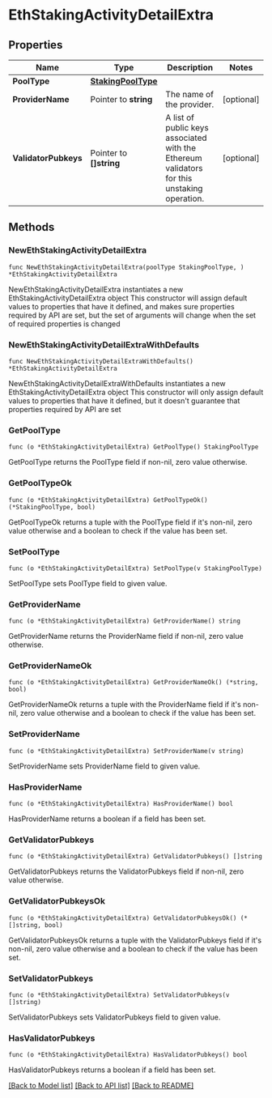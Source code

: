 # EthStakingActivityDetailExtra

## Properties

Name | Type | Description | Notes
------------ | ------------- | ------------- | -------------
**PoolType** | [**StakingPoolType**](StakingPoolType.md) |  | 
**ProviderName** | Pointer to **string** | The name of the provider. | [optional] 
**ValidatorPubkeys** | Pointer to **[]string** | A list of public keys associated with the Ethereum validators for this unstaking operation. | [optional] 

## Methods

### NewEthStakingActivityDetailExtra

`func NewEthStakingActivityDetailExtra(poolType StakingPoolType, ) *EthStakingActivityDetailExtra`

NewEthStakingActivityDetailExtra instantiates a new EthStakingActivityDetailExtra object
This constructor will assign default values to properties that have it defined,
and makes sure properties required by API are set, but the set of arguments
will change when the set of required properties is changed

### NewEthStakingActivityDetailExtraWithDefaults

`func NewEthStakingActivityDetailExtraWithDefaults() *EthStakingActivityDetailExtra`

NewEthStakingActivityDetailExtraWithDefaults instantiates a new EthStakingActivityDetailExtra object
This constructor will only assign default values to properties that have it defined,
but it doesn't guarantee that properties required by API are set

### GetPoolType

`func (o *EthStakingActivityDetailExtra) GetPoolType() StakingPoolType`

GetPoolType returns the PoolType field if non-nil, zero value otherwise.

### GetPoolTypeOk

`func (o *EthStakingActivityDetailExtra) GetPoolTypeOk() (*StakingPoolType, bool)`

GetPoolTypeOk returns a tuple with the PoolType field if it's non-nil, zero value otherwise
and a boolean to check if the value has been set.

### SetPoolType

`func (o *EthStakingActivityDetailExtra) SetPoolType(v StakingPoolType)`

SetPoolType sets PoolType field to given value.


### GetProviderName

`func (o *EthStakingActivityDetailExtra) GetProviderName() string`

GetProviderName returns the ProviderName field if non-nil, zero value otherwise.

### GetProviderNameOk

`func (o *EthStakingActivityDetailExtra) GetProviderNameOk() (*string, bool)`

GetProviderNameOk returns a tuple with the ProviderName field if it's non-nil, zero value otherwise
and a boolean to check if the value has been set.

### SetProviderName

`func (o *EthStakingActivityDetailExtra) SetProviderName(v string)`

SetProviderName sets ProviderName field to given value.

### HasProviderName

`func (o *EthStakingActivityDetailExtra) HasProviderName() bool`

HasProviderName returns a boolean if a field has been set.

### GetValidatorPubkeys

`func (o *EthStakingActivityDetailExtra) GetValidatorPubkeys() []string`

GetValidatorPubkeys returns the ValidatorPubkeys field if non-nil, zero value otherwise.

### GetValidatorPubkeysOk

`func (o *EthStakingActivityDetailExtra) GetValidatorPubkeysOk() (*[]string, bool)`

GetValidatorPubkeysOk returns a tuple with the ValidatorPubkeys field if it's non-nil, zero value otherwise
and a boolean to check if the value has been set.

### SetValidatorPubkeys

`func (o *EthStakingActivityDetailExtra) SetValidatorPubkeys(v []string)`

SetValidatorPubkeys sets ValidatorPubkeys field to given value.

### HasValidatorPubkeys

`func (o *EthStakingActivityDetailExtra) HasValidatorPubkeys() bool`

HasValidatorPubkeys returns a boolean if a field has been set.


[[Back to Model list]](../README.md#documentation-for-models) [[Back to API list]](../README.md#documentation-for-api-endpoints) [[Back to README]](../README.md)



